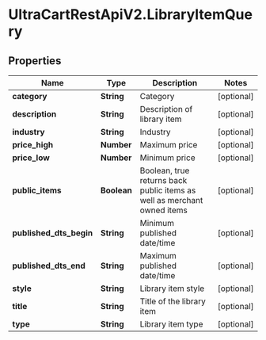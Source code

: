 # UltraCartRestApiV2.LibraryItemQuery

## Properties
Name | Type | Description | Notes
------------ | ------------- | ------------- | -------------
**category** | **String** | Category | [optional] 
**description** | **String** | Description of library item | [optional] 
**industry** | **String** | Industry | [optional] 
**price_high** | **Number** | Maximum price | [optional] 
**price_low** | **Number** | Minimum price | [optional] 
**public_items** | **Boolean** | Boolean, true returns back public items as well as merchant owned items | [optional] 
**published_dts_begin** | **String** | Minimum published date/time | [optional] 
**published_dts_end** | **String** | Maximum published date/time | [optional] 
**style** | **String** | Library item style | [optional] 
**title** | **String** | Title of the library item | [optional] 
**type** | **String** | Library item type | [optional] 


